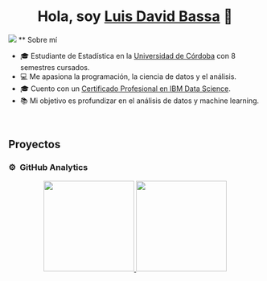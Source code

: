 <div align="center">
  <h1 align="center">Hola, soy <a href="https://aristi.dev">Luis David Bassa</a> 👋</h1>
</div>
<img src="https://i.imgur.com/4D3QVCm.png">
** Sobre mí

- 🎓 Estudiante de Estadística en la [Universidad de Córdoba](https://www.unicordoba.edu.co/) con 8 semestres cursados.
- 💻 Me apasiona la programación, la ciencia de datos y el análisis.
- 🎓 Cuento con un [Certificado Profesional en IBM Data Science](https://www.coursera.org/account/accomplishments/professional-cert/LV9YEXP7VLME).
- 📚 Mi objetivo es profundizar en el análisis de datos y machine learning.

<br>

## Proyectos

### ⚙️ &nbsp;GitHub Analytics

<p align="center">
  <a href="https://github.com/LuDal09">
    <img height="180em" src="https://github-readme-stats-eight-theta.vercel.app/api?username=LuDal09&show_icons=true&theme=algolia&include_all_commits=true&count_private=true"/>
    <img height="180em" src="https://github-readme-stats-eight-theta.vercel.app/api/top-langs/?username=LuDal09&layout=compact&langs_count=8&theme=algolia"/>
  </a>
</p>
